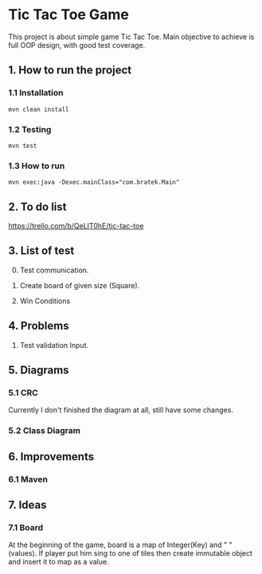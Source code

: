 # Tic Tac Toe Game 
This project is about simple game Tic Tac Toe. Main objective to achieve is full OOP design,
with good test coverage.
## 1. How to run the project
### 1.1 Installation

``mvn clean install``
### 1.2 Testing
``mvn test``
### 1.3 How to run
``mvn exec:java -Dexec.mainClass="com.bratek.Main"``
## 2. To do list
 
https://trello.com/b/QeLIT0hE/tic-tac-toe
## 3. List of test
0. Test communication.
1. Create board of given size (Square). 
 
2. Win Conditions 
## 4. Problems
1. Test validation Input. 

## 5. Diagrams
### 5.1 CRC
Currently I don't finished the diagram at all, still have some changes.
### 5.2 Class Diagram
## 6. Improvements
### 6.1 Maven 
## 7. Ideas
### 7.1 Board 
 At the beginning of the game, board is a map of Integer(Key) and " " (values).
 If player put him sing to one of tiles then create immutable object and insert it to 
 map as a value.


